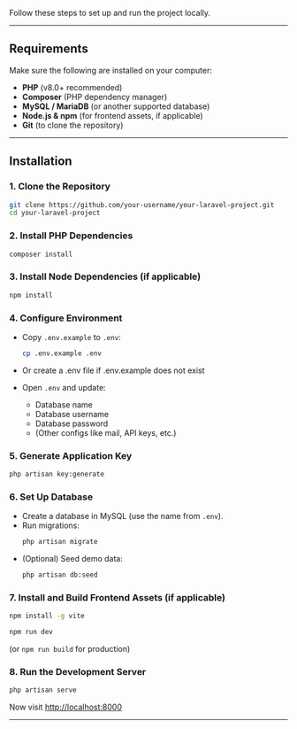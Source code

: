 Follow these steps to set up and run the project locally.

---

##  Requirements
Make sure the following are installed on your computer:
- **PHP** (v8.0+ recommended)
- **Composer** (PHP dependency manager)
- **MySQL / MariaDB** (or another supported database)
- **Node.js & npm** (for frontend assets, if applicable)
- **Git** (to clone the repository)

---

##  Installation

### 1. Clone the Repository
```bash
git clone https://github.com/your-username/your-laravel-project.git
cd your-laravel-project
```

### 2. Install PHP Dependencies
```bash
composer install
```

### 3. Install Node Dependencies (if applicable)
```bash
npm install
```

### 4. Configure Environment
- Copy `.env.example` to `.env`:
  ```bash
  cp .env.example .env
  ```
- Or create a .env file if .env.example does not exist
  
- Open `.env` and update:
  - Database name
  - Database username
  - Database password
  - (Other configs like mail, API keys, etc.)

### 5. Generate Application Key
```bash
php artisan key:generate
```

### 6. Set Up Database
- Create a database in MySQL (use the name from `.env`).
- Run migrations:
  ```bash
  php artisan migrate
  ```
- (Optional) Seed demo data:
  ```bash
  php artisan db:seed
  ```

### 7. Install and Build Frontend Assets (if applicable)

```bash
npm install -g vite
```

```bash
npm run dev
```
(or `npm run build` for production)

### 8. Run the Development Server
```bash
php artisan serve
```
Now visit [http://localhost:8000](http://localhost:8000)

---
